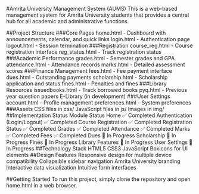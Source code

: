 #Amrita University Management System (AUMS)
This is a web-based management system for Amrita University students that provides a central hub for all academic and administrative functions.

##Project Structure
###Core Pages
home.html - Dashboard with announcements, calendar, and quick links
login.html - Authentication page
logout.html - Session termination
###Registration
course_reg.html - Course registration interface
reg_status.html - Track registration status
###Academic Performance
grades.html - Semester grades and GPA
attendance.html - Attendance records
marks.html - Detailed assessment scores
###Finance Management
fees.html - Fee payment interface
dues.html - Outstanding payments
scholarship.html - Scholarship application and status
fines.html - Penalties and fines
###Library Resources
issuedbooks.html - Track borrowed books
pyq.html - Previous year question papers
E-Library (in development)
###User Settings
account.html - Profile management
preferences.html - System preferences
###Assets
CSS files in css/
JavaScript files in js/
Images in img/
##Implementation Status
Module	Status
Home	                                        ✅ Completed
Authentication (Login/Logout)	                ✅ Completed
Course Registration	                            ✅ Completed
Registration Status	                            ✅ Completed
Grades	                                        ✅ Completed
Attendance	                                    ✅ Completed
Marks	                                        ✅ Completed
Fees	                                        ✅ Completed
Dues	                                        🚧 In Progress
Scholarship	                                    🚧 In Progress
Fines	                                        🚧 In Progress
Library Features	                            🚧 In Progress
User Settings	                                🚧 In Progress
##Technology Stack
HTML5
CSS3
JavaScript
Boxicons for UI elements
##Design Features
Responsive design for multiple device compatibility
Collapsible sidebar navigation
Amrita University branding
Interactive data visualization
Intuitive form interfaces

##Getting Started
To run this project, simply clone the repository and open home.html in a web browser.

